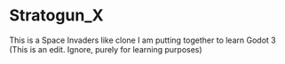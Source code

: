 # Stratogun_X
This is a Space Invaders like clone I am putting together to learn Godot 3
(This is an edit. Ignore, purely for learning purposes)
